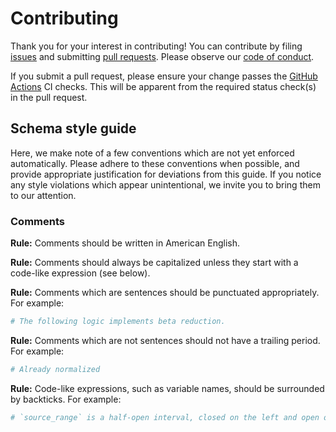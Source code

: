 # Contributing

Thank you for your interest in contributing! You can contribute by filing [issues](https://github.com/stepchowfun/gigamesh-schema/issues) and submitting [pull requests](https://github.com/stepchowfun/gigamesh-schema/pulls). Please observe our [code of conduct](https://github.com/stepchowfun/gigamesh-schema/blob/main/CODE_OF_CONDUCT.md).

If you submit a pull request, please ensure your change passes the [GitHub Actions](https://github.com/stepchowfun/gigamesh-schema/actions) CI checks. This will be apparent from the required status check(s) in the pull request.

## Schema style guide

Here, we make note of a few conventions which are not yet enforced automatically. Please adhere to these conventions when possible, and provide appropriate justification for deviations from this guide. If you notice any style violations which appear unintentional, we invite you to bring them to our attention.

### Comments

**Rule:** Comments should be written in American English.

**Rule:** Comments should always be capitalized unless they start with a code-like expression (see below).

**Rule:** Comments which are sentences should be punctuated appropriately. For example:

```perl
# The following logic implements beta reduction.
```

**Rule:** Comments which are not sentences should not have a trailing period. For example:

```perl
# Already normalized
```

**Rule:** Code-like expressions, such as variable names, should be surrounded by backticks. For example:

```perl
# `source_range` is a half-open interval, closed on the left and open on the right.
```
